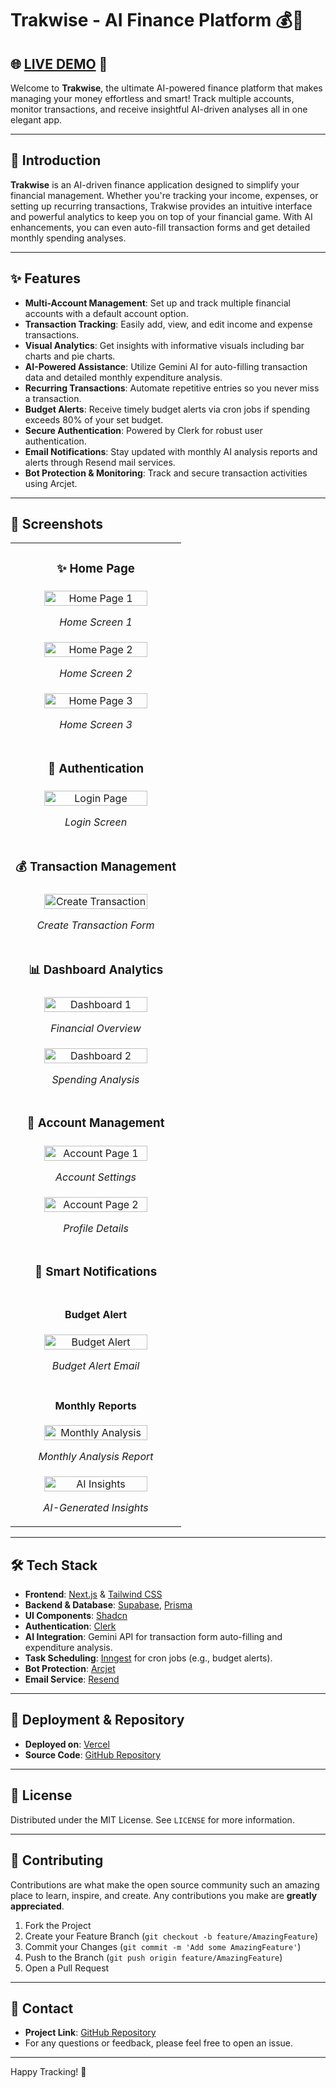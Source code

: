 # Trakwise - AI Finance Platform 💰🤖

## 🌐 [LIVE DEMO](https://trekwise.vercel.app/) 🚀

Welcome to **Trakwise**, the ultimate AI-powered finance platform that makes managing your money effortless and smart! Track multiple accounts, monitor transactions, and receive insightful AI-driven analyses all in one elegant app.

---

## 🚀 Introduction

**Trakwise** is an AI-driven finance application designed to simplify your financial management. Whether you're tracking your income, expenses, or setting up recurring transactions, Trakwise provides an intuitive interface and powerful analytics to keep you on top of your financial game. With AI enhancements, you can even auto-fill transaction forms and get detailed monthly spending analyses.

---

## ✨ Features

- **Multi-Account Management**: Set up and track multiple financial accounts with a default account option.
- **Transaction Tracking**: Easily add, view, and edit income and expense transactions.
- **Visual Analytics**: Get insights with informative visuals including bar charts and pie charts.
- **AI-Powered Assistance**: Utilize Gemini AI for auto-filling transaction data and detailed monthly expenditure analysis.
- **Recurring Transactions**: Automate repetitive entries so you never miss a transaction.
- **Budget Alerts**: Receive timely budget alerts via cron jobs if spending exceeds 80% of your set budget.
- **Secure Authentication**: Powered by Clerk for robust user authentication.
- **Email Notifications**: Stay updated with monthly AI analysis reports and alerts through Resend mail services.
- **Bot Protection & Monitoring**: Track and secure transaction activities using Arcjet.

---
## 📸 Screenshots

<table>
  <tr>
    <td width="100%" align="center">
      <h3>✨ Home Page</h3>
    </td>
  </tr>
  <tr>
    <td width="100%" align="center">
      <img src="https://res.cloudinary.com/dc2cgsjrr/image/upload/v1747147022/Screenshot_2025-05-13_200642_nhgaxd.png" width="80%" alt="Home Page 1" />
      <p><em>Home Screen 1</em></p>
    </td>
  </tr>
  <tr>
    <td width="100%" align="center">
      <img src="https://res.cloudinary.com/dzduidnoo/image/upload/v1743442725/Screenshot_2025-03-31_224613_gwrnxr.png" width="80%" alt="Home Page 2" />
      <p><em>Home Screen 2</em></p>
    </td>
  </tr>
  <tr>
    <td width="100%" align="center">
      <img src="https://res.cloudinary.com/dzduidnoo/image/upload/v1743442725/Screenshot_2025-03-31_224628_itedcf.png" width="80%" alt="Home Page 3" />
      <p><em>Home Screen 3</em></p>
    </td>
  </tr>

  <tr>
    <td width="100%" align="center">
      <h3>🔐 Authentication</h3>
    </td>
  </tr>
  <tr>
    <td width="100%" align="center">
      <img src="https://res.cloudinary.com/dzduidnoo/image/upload/v1743442725/Screenshot_2025-03-31_224942_m0m03g.png" width="80%" alt="Login Page" />
      <p><em>Login Screen</em></p>
    </td>
  </tr>

  <tr>
    <td width="100%" align="center">
      <h3>💰 Transaction Management</h3>
    </td>
  </tr>
  <tr>
    <td width="100%" align="center">
      <img src="https://res.cloudinary.com/dc2cgsjrr/image/upload/v1747149517/ss7_tbzwzk.jpg" width="80%" alt="Create Transaction" />
      <p><em>Create Transaction Form</em></p>
    </td>
  </tr>

  <tr>
    <td width="100%" align="center">
      <h3>📊 Dashboard Analytics</h3>
    </td>
  </tr>
  <tr>
    <td width="100%" align="center">
      <img src="https://res.cloudinary.com/dc2cgsjrr/image/upload/v1747149517/ss6_kv9dsc.jpg" width="80%" alt="Dashboard 1" />
      <p><em>Financial Overview</em></p>
    </td>
  </tr>
  <tr>
    <td width="100%" align="center">
      <img src="https://res.cloudinary.com/dc2cgsjrr/image/upload/v1747149739/Screenshot_2025-05-13_201712_wxqhzi.png" width="80%" alt="Dashboard 2" />
      <p><em>Spending Analysis</em></p>
    </td>
  </tr>

  <tr>
    <td width="100%" align="center">
      <h3>👤 Account Management</h3>
    </td>
  </tr>
  <tr>
    <td width="100%" align="center">
      <img src="https://res.cloudinary.com/dc2cgsjrr/image/upload/v1747149517/ss5_kuy3xx.jpg" width="80%" alt="Account Page 1" />
      <p><em>Account Settings</em></p>
    </td>
  </tr>
  <tr>
    <td width="100%" align="center">
      <img src="https://res.cloudinary.com/dc2cgsjrr/image/upload/v1747149517/ss4_o4470n.jpg" width="80%" alt="Account Page 2" />
      <p><em>Profile Details</em></p>
    </td>
  </tr>

  <tr>
    <td width="100%" align="center">
      <h3>📧 Smart Notifications</h3>
    </td>
  </tr>
  <tr>
    <td width="100%" align="center">
      <h4>Budget Alert</h4>
      <img src="https://res.cloudinary.com/dc2cgsjrr/image/upload/v1747149517/ss3_c0ou9z.jpg" width="80%" alt="Budget Alert" />
      <p><em>Budget Alert Email</em></p>
    </td>
  </tr>
  <tr>
    <td width="100%" align="center">
      <h4>Monthly Reports</h4>
      <img src="https://res.cloudinary.com/dc2cgsjrr/image/upload/v1747149517/ss2_l07vxt.jpg" width="80%" alt="Monthly Analysis" />
      <p><em>Monthly Analysis Report</em></p>
    </td>
  </tr>
  <tr>
    <td width="100%" align="center">
      <img src="https://res.cloudinary.com/dc2cgsjrr/image/upload/v1747149517/ss1_rhdoe5.jpg" width="80%" alt="AI Insights" />
      <p><em>AI-Generated Insights</em></p>
    </td>
  </tr>
</table>

---

## 🛠️ Tech Stack

- **Frontend**: [Next.js](https://nextjs.org/) & [Tailwind CSS](https://tailwindcss.com/)
- **Backend & Database**: [Supabase](https://supabase.com/), [Prisma](https://www.prisma.io/)
- **UI Components**: [Shadcn](https://ui.shadcn.com/)
- **Authentication**: [Clerk](https://clerk.dev/)
- **AI Integration**: Gemini API for transaction form auto-filling and expenditure analysis.
- **Task Scheduling**: [Inngest](https://inngest.com/) for cron jobs (e.g., budget alerts).
- **Bot Protection**: [Arcjet](https://arcjet.io/)
- **Email Service**: [Resend](https://resend.com/)


---

## 🔗 Deployment & Repository

- **Deployed on**: [Vercel](https://trekwise.vercel.app/)
- **Source Code**: [GitHub Repository](https://github.com/DivyanshuShekhawat/Trekwise)

---

## 📄 License

Distributed under the MIT License. See `LICENSE` for more information.

---

## 🙌 Contributing

Contributions are what make the open source community such an amazing place to learn, inspire, and create. Any contributions you make are **greatly appreciated**.

1. Fork the Project
2. Create your Feature Branch (`git checkout -b feature/AmazingFeature`)
3. Commit your Changes (`git commit -m 'Add some AmazingFeature'`)
4. Push to the Branch (`git push origin feature/AmazingFeature`)
5. Open a Pull Request

---

## 🤝 Contact

- **Project Link**: [GitHub Repository](https://github.com/DivyanshuShekhawat/Trekwise)
- For any questions or feedback, please feel free to open an issue.

---

Happy Tracking! 🎉
